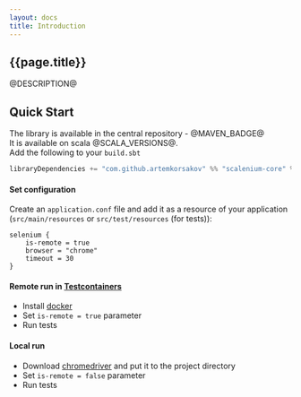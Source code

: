 ```yaml
---
layout: docs
title: Introduction
---
```


## {{page.title}}

@DESCRIPTION@

## Quick Start

The library is available in the central repository - @MAVEN_BADGE@
<br>It is available on scala @SCALA_VERSIONS@.
<br>Add the following to your `build.sbt`
```scala
libraryDependencies += "com.github.artemkorsakov" %% "scalenium-core" % "@VERSION@"
```

#### Set configuration

Create an `application.conf` file and add it as a resource of your application 
(`src/main/resources` or `src/test/resources` (for tests)):

```text
selenium {
    is-remote = true
    browser = "chrome"
    timeout = 30
}
```

#### Remote run in [Testcontainers](https://github.com/testcontainers/testcontainers-scala#selenium)

- Install [docker](https://docs.docker.com/get-docker/)
- Set `is-remote = true` parameter
- Run tests

#### Local run

- Download [chromedriver](https://chromedriver.chromium.org/) and put it to the project directory
- Set `is-remote = false` parameter
- Run tests

